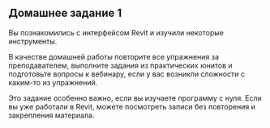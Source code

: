 ## Домашнее задание 1

Вы познакомились с интерфейсом Revit и изучили некоторые инструменты.

В качестве домашней работы повторите все упражнения за преподавателем, выполните задания из практических юнитов и подготовьте вопросы к вебинару, если у вас возникли сложности с каким-то из упражнений.

Это задание особенно важно, если вы изучаете программу с нуля. Если вы уже работали в Revit, можете посмотреть записи без повторения и закрепления материала.
